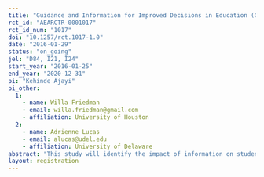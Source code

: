 ```yaml
---
title: "Guidance and Information for Improved Decisions in Education (GUIIDE)"
rct_id: "AEARCTR-0001017"
rct_id_num: "1017"
doi: "10.1257/rct.1017-1.0"
date: "2016-01-29"
status: "on_going"
jel: "D84, I21, I24"
start_year: "2016-01-25"
end_year: "2020-12-31"
pi: "Kehinde Ajayi"
pi_other:
  1:
    - name: Willa Friedman
    - email: willa.friedman@gmail.com
    - affiliation: University of Houston
  2:
    - name: Adrienne Lucas
    - email: alucas@udel.edu
    - affiliation: University of Delaware
abstract: "This study will identify the impact of information on students' decision making and demand for education. We will provide students in 600 randomly selected Ghanaian junior high schools with information about senior high school application strategies, selectivity, and exit exam performance. We will then examine changes in their beliefs, subsequent senior high school application and enrollment decisions, and educational attainment, identifying how access to information impacts student welfare. We will also evaluate the cost-effectiveness of providing information directly to parents relative to targeting only students and teachers."
layout: registration
---
```


